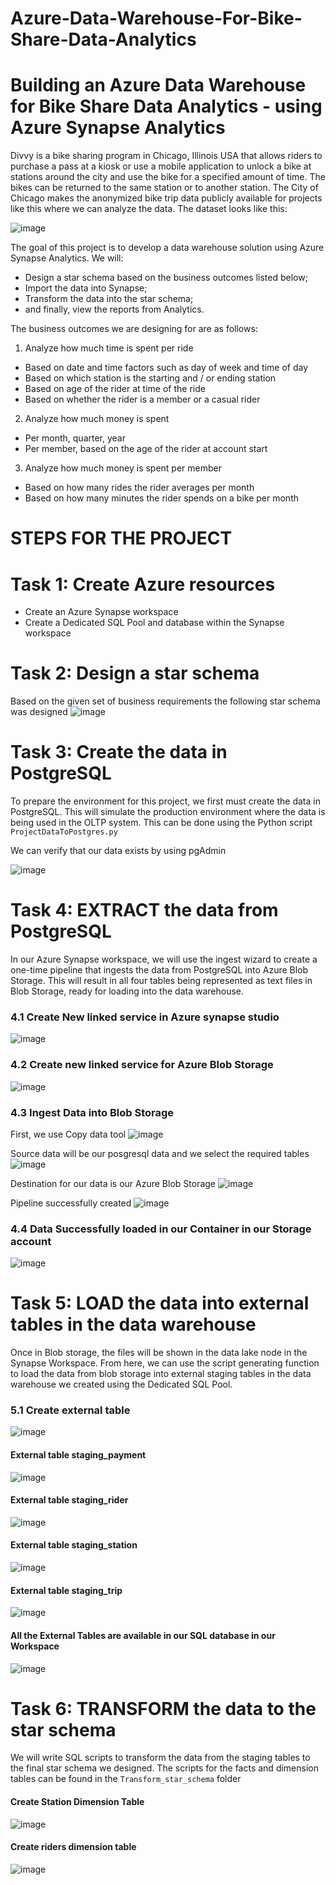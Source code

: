 # Azure-Data-Warehouse-For-Bike-Share-Data-Analytics
# Building an Azure Data Warehouse for Bike Share Data Analytics - using Azure Synapse Analytics


Divvy is a bike sharing program in Chicago, Illinois USA that allows riders to purchase a pass at a kiosk or use a mobile application to unlock a bike at stations around the city and use the bike for a specified amount of time. The bikes can be returned to the same station or to another station. The City of Chicago makes the anonymized bike trip data publicly available for projects like this where we can analyze the data. The dataset looks like this:

![image](https://user-images.githubusercontent.com/61830624/195534057-25902854-44d5-48ef-82be-272e30d419a9.png)

The goal of this project is to develop a data warehouse solution using Azure Synapse Analytics. We will:
- Design a star schema based on the business outcomes listed below;
- Import the data into Synapse;
- Transform the data into the star schema;
- and finally, view the reports from Analytics.

The business outcomes we are designing for are as follows:
1. Analyze how much time is spent per ride
  - Based on date and time factors such as day of week and time of day
  - Based on which station is the starting and / or ending station
  - Based on age of the rider at time of the ride
  - Based on whether the rider is a member or a casual rider
  
2. Analyze how much money is spent
  - Per month, quarter, year
  - Per member, based on the age of the rider at account start
  
3. Analyze how much money is spent per member
  - Based on how many rides the rider averages per month
  - Based on how many minutes the rider spends on a bike per month
  
# STEPS FOR THE PROJECT
# Task 1: Create Azure resources
- Create an Azure Synapse workspace
- Create a Dedicated SQL Pool and database within the Synapse workspace

# Task 2: Design a star schema
Based on the given set of business requirements the following star schema was designed
![image](https://user-images.githubusercontent.com/61830624/195540920-fb4a99e0-7a3b-4dd6-8769-bc2b82156b3c.png)

# Task 3: Create the data in PostgreSQL
To prepare the environment for this project, we first must create the data in PostgreSQL. This will simulate the production environment where the data is being used in the OLTP system. This can be done using the Python script `ProjectDataToPostgres.py`

We can verify that our data exists by using pgAdmin 

![image](https://user-images.githubusercontent.com/61830624/195542599-83dafffd-e1f6-4e7c-8556-901036adacc3.png)


# Task 4: EXTRACT the data from PostgreSQL
In our Azure Synapse workspace, we will use the ingest wizard to create a one-time pipeline that ingests the data from PostgreSQL into Azure Blob Storage. This will result in all four tables being represented as text files in Blob Storage, ready for loading into the data warehouse.

### 4.1 Create New linked service in Azure synapse studio
![image](https://user-images.githubusercontent.com/61830624/195543191-650cc93d-fa9e-49fb-81a8-985c3e13b189.png)

### 4.2 Create new linked service for Azure Blob Storage
![image](https://user-images.githubusercontent.com/61830624/195544235-318b4550-1f05-4708-bbda-b6b61b6f3299.png)

### 4.3 Ingest Data into Blob Storage

First, we use Copy data tool
![image](https://user-images.githubusercontent.com/61830624/195545320-553df5ed-43f7-4670-832a-9916071fd71f.png)

Source data will be our posgresql data and we select the required tables
![image](https://user-images.githubusercontent.com/61830624/195546585-6a0b2e7d-8170-4470-b1e9-9ac682ab2cb1.png)

Destination for our data is our Azure Blob Storage
![image](https://user-images.githubusercontent.com/61830624/195549537-b98c966b-656d-47a2-b590-e0a1a712899c.png)

Pipeline successfully created
![image](https://user-images.githubusercontent.com/61830624/195548143-7d6c9caa-985b-495c-a334-9fc7d962449c.png)

### 4.4 Data Successfully loaded in our Container in our Storage account
![image](https://user-images.githubusercontent.com/61830624/195575952-58d727f8-da24-4a7e-a978-2629a52f9596.png)

# Task 5: LOAD the data into external tables in the data warehouse
Once in Blob storage, the files will be shown in the data lake node in the Synapse Workspace. From here, we can use the script generating function to load the data from blob storage into external staging tables in the data warehouse we created using the Dedicated SQL Pool.

### 5.1 Create external table
![image](https://user-images.githubusercontent.com/61830624/195560797-8bfafbc2-408c-4dfa-8220-483da1321f52.png)

#### External table staging_payment 
![image](https://user-images.githubusercontent.com/61830624/195577043-c2737fd9-cdf7-4130-b881-540fc7035938.png)

#### External table staging_rider 
![image](https://user-images.githubusercontent.com/61830624/195579843-ed0fe9c3-c35e-44ed-91ca-4e2c022fe652.png)

 #### External table staging_station
 ![image](https://user-images.githubusercontent.com/61830624/195580503-00229681-5a3b-4d07-af7e-0f38e0a6a528.png)
 
 #### External table staging_trip
 ![image](https://user-images.githubusercontent.com/61830624/195581463-470a66e3-2fb0-487f-b591-9c84e083cafb.png)
 
 #### All the External Tables are available in our SQL database in our Workspace
 ![image](https://user-images.githubusercontent.com/61830624/195581830-d0b30059-3bf8-44f9-9ab4-7027df859e74.png)
 
 # Task 6: TRANSFORM the data to the star schema
We will write SQL scripts to transform the data from the staging tables to the final star schema we designed.
The scripts for the facts and dimension tables can be found in the `Transform_star_schema` folder

#### Create Station Dimension Table 
![image](https://user-images.githubusercontent.com/61830624/195591163-172b453e-629d-4580-a472-b5d4b168b7f6.png)

#### Create riders dimension table
![image](https://user-images.githubusercontent.com/61830624/195592379-c5c33367-e757-4ab8-b985-7e273e3b3e08.png)


  
